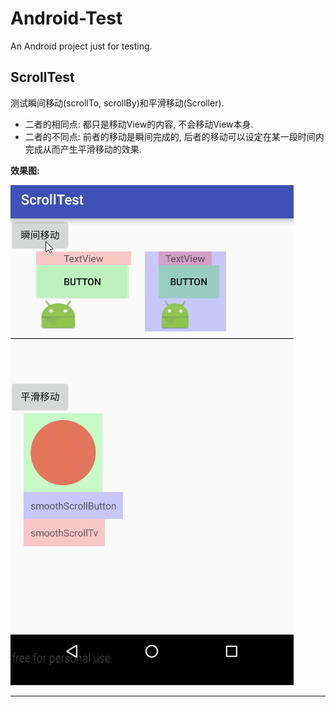 # Android-Test
An Android project just for testing.

## ScrollTest

测试瞬间移动(scrollTo, scrollBy)和平滑移动(Scroller).   
- 二者的相同点: 都只是移动View的内容, 不会移动View本身.   
- 二者的不同点: 前者的移动是瞬间完成的, 后者的移动可以设定在某一段时间内完成从而产生平滑移动的效果.

**效果图:**   

![ScrollTestEffect](ScrollTest/image/ScrollTestEffect.gif)

---